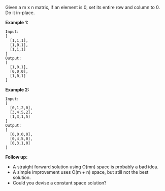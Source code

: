 Given a m x n matrix, if an element is 0, set its entire row and column to 0. Do it in-place.

**Example 1:**

    Input: 
    [
      [1,1,1],
      [1,0,1],
      [1,1,1]
    ]
    Output: 
    [
      [1,0,1],
      [0,0,0],
      [1,0,1]
    ]
**Example 2:**

    Input: 
    [
      [0,1,2,0],
      [3,4,5,2],
      [1,3,1,5]
    ]
    Output: 
    [
      [0,0,0,0],
      [0,4,5,0],
      [0,3,1,0]
    ]
**Follow up:**

* A straight forward solution using O(mn) space is probably a bad idea.
* A simple improvement uses O(m + n) space, but still not the best solution.
* Could you devise a constant space solution?